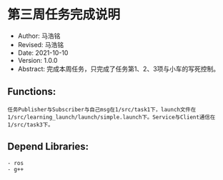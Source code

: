# 第三周任务完成说明
- Author: 马浩铭
- Revised: 马浩铭
- Date: 2021-10-10
- Version: 1.0.0
- Abstract: 完成本周任务，只完成了任务第1、2、3项与小车的写死控制。

## Functions:
	任务Publisher与Subscriber与自己msg在1/src/task1下，launch文件在1/src/learning_launch/launch/simple.launch下。Service与Client通信在1/src/task3下。

## Depend Libraries:
	- ros
	- g++
